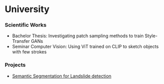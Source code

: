 # University

### Scientific Works
- Bachelor Thesis: Investigating patch sampling methods to train Style-Transfer GANs
- Seminar Computer Vision: Using ViT trained on CLIP to sketch objects with few strokes

### Projects
- [Semantic Segmentation for Landslide detection](https://deep-learning-igp-tubs-sose2023.github.io/Group_C/)
